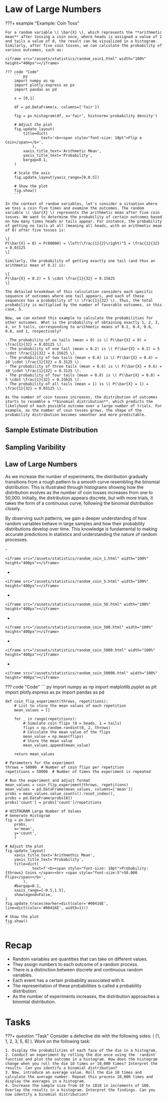 # Law of Large Numbers

???+ example "Example: Coin Toss"

    For a random variable \( \bar{X} \), which represents the **arithmetic mean** after tossing a coin once, where heads is assigned a value of 1 and tails a value of 0, the result can be visualized in a histogram. Similarly, after five coin tosses, we can calculate the probability of various outcomes, such as:

    <iframe src="/assets/statistics/random_coin1.html" width="100%" height="400px"></iframe>

    ??? code "Code"
        ``` py
        import numpy as np
        import plotly.express as px
        import pandas as pd

        x = [0,1]

        df = pd.DataFrame(x, columns=['fair'])

        fig = px.histogram(df, x='fair', histnorm='probability density')

        # Adjust the plot
        fig.update_layout(
            title=dict(
                    text='<b><span style="font-size: 10pt">Flip a Coin</span></b>',
                ),
            xaxis_title_text='Arithmetic Mean',
            yaxis_title_text='Probability',
            bargap=0.1,
        )

        # Scale the axis
        fig.update_layout(yaxis_range=[0,0.5])

        # Show the plot
        fig.show()
        ```

    In the context of random variables, let's consider a situation where we toss a coin five times and examine the outcomes. The random variable \( \bar{X} \) represents the arithmetic mean after five coin tosses. We want to determine the probability of certain outcomes based on how many times heads or tails appear. For instance, the probability of getting no tails at all (meaning all heads, with an arithmetic mean of 0) after five tosses is:

    \[
    P(\bar{X} = 0) = P(00000) = \left(\frac{1}{2}\right)^5 = \frac{1}{32} = 0.03125
    \]

    Similarly, the probability of getting exactly one tail (and thus an arithmetic mean of 0.2) is:

    \[
    P(\bar{X} = 0.2) = 5 \cdot \frac{1}{32} = 0.15625
    \]

    The detailed breakdown of this calculation considers each specific sequence of outcomes where one tail appears, and each of these sequences has a probability of \( \frac{1}{32} \). Thus, the total probability is multiplied by the number of favorable outcomes, in this case, 5.

    Now, we can extend this example to calculate the probabilities for other outcomes. What is the probability of obtaining exactly 1, 2, 3, 4, or 5 tails, corresponding to arithmetic means of 0.2, 0.4, 0.6, 0.8, and 1, respectively?

    - The probability of no tails (mean = 0) is \( P(\bar{X} = 0) = \frac{1}{32} = 0.03125 \).
    - The probability of one tail (mean = 0.2) is \( P(\bar{X} = 0.2) = 5 \cdot \frac{1}{32} = 0.15625 \).
    - The probability of two tails (mean = 0.4) is \( P(\bar{X} = 0.4) = 10 \cdot \frac{1}{32} = 0.3125 \).
    - The probability of three tails (mean = 0.6) is \( P(\bar{X} = 0.6) = 10 \cdot \frac{1}{32} = 0.3125 \).
    - The probability of four tails (mean = 0.8) is \( P(\bar{X} = 0.8) = 5 \cdot \frac{1}{32} = 0.15625 \).
    - The probability of all tails (mean = 1) is \( P(\bar{X} = 1) = \frac{1}{32} = 0.03125 \).

    As the number of coin tosses increases, the distribution of outcomes starts to resemble a **binomial distribution**, which predicts the likelihood of each possible outcome over a large number of trials. For example, as the number of coin tosses grows, the shape of the probability distribution becomes smoother and more predictable.


    
## Sample Estimate Distribution
## Sampling Varibility
## Law of Large Numbers 

As we increase the number of experiments, the distribution gradually transitions from a rough pattern to a smooth curve resembling the binomial distribution. This is illustrated through histograms showing how the distribution evolves as the number of coin tosses increases from one to 50,000. Initially, the distribution appears discrete, but with more trials, it takes the form of a continuous curve, following the binomial distribution closely.

By observing such patterns, we gain a deeper understanding of how random variables behave in large samples and how their probability distributions develop over time. This knowledge is fundamental to making accurate predictions in statistics and understanding the nature of random processes.

<div class="grid cards" markdown>
-    

    <iframe src="/assets/statistics/random_coin_1.html" width="100%" height="400px"></iframe>

-    

    <iframe src="/assets/statistics/random_coin_5.html" width="100%" height="400px"></iframe>

-    

    <iframe src="/assets/statistics/random_coin_50.html" width="100%" height="400px"></iframe>

-    

    <iframe src="/assets/statistics/random_coin_500.html" width="100%" height="400px"></iframe>

-    

    <iframe src="/assets/statistics/random_coin_5000.html" width="100%" height="400px"></iframe>

-    

    <iframe src="/assets/statistics/random_coin_50000.html" width="100%" height="400px"></iframe>

</div>

??? code "Code"
    ``` py 
    import numpy as np
    import matplotlib.pyplot as plt
    import plotly.express as px
    import pandas as pd


    def coin_flip_experiment(throws, repetitions):
        # List to store the mean values of each repetition
        mean_values = []
        
        for _ in range(repetitions):
            # Simulate coin flips (0 = heads, 1 = tails)
            flips = np.random.randint(0, 2, throws)
            # Calculate the mean value of the flips
            mean_value = np.mean(flips)
            # Store the mean value
            mean_values.append(mean_value)
        
        return mean_values

    # Parameters for the experiment
    throws = 50000  # Number of coin flips per repetition
    repetitions = 50000  # Number of times the experiment is repeated

    # Run the experiment and adjust format
    mean_values = coin_flip_experiment(throws, repetitions)
    mean_values = pd.DataFrame(mean_values, columns=['mean'])
    probs = mean_values.value_counts().reset_index(),
    probs = pd.DataFrame(probs[0])
    probs['count'] = probs['count']/repetitions

    # HISTOGRAM Large Number of Values
    # Generate Histogram
    fig = px.bar(
        probs,
        x='mean',
        y='count',
        )

    # Adjust the plot
    fig.update_layout(
        xaxis_title_text='Arithmethic Mean',
        yaxis_title_text='Probability',
        title=dict(
                text=f'<b><span style="font-size: 10pt">Probability: {throws} Coins </span><br> <span style="font-size:5">50.000 Flips</span></b>',
            ),
        #bargap=0.1,
        xaxis_range=[-0.5,1.5],
        showlegend=False,
    )
    fig.update_traces(marker=dict(color='#00416E', line=dict(color='#00416E', width=1)))

    # Show the plot
    fig.show()
    ```

# Recap

- Random variables are quantities that can take on different values.
- They assign numbers to each outcome of a random process.
- There is a distinction between discrete and continuous random variables.
- Each event has a certain probability associated with it.
- The representation of these probabilities is called a probability distribution.
- As the number of experiments increases, the distribution approaches a binomial distribution.


# Tasks
???+ question "Task"
    Consider a defective die with the following sides: \( [1, 1, 2, 3, 5, 6] \).
    Work on the following task: 

    1. Display the probabilities of each face of the die in a histogram.
    2. Conduct an experiment by rolling the die once using the `randint` function and plot the outcome in a histogram. How does the histogram change when you roll the die 10 times or 10,000 times? Interpret the results. Can you identify a binomial distribution?
    3. Now, introduce an average value. Roll the die 10 times and calculate the average number. Repeat this process 10,000 times and display the averages in a histogram.
    4. Increase the sample size from 10 to 1010 in increments of 100. Overlay the results in a histogram. Interpret the findings. Can you now identify a binomial distribution? 